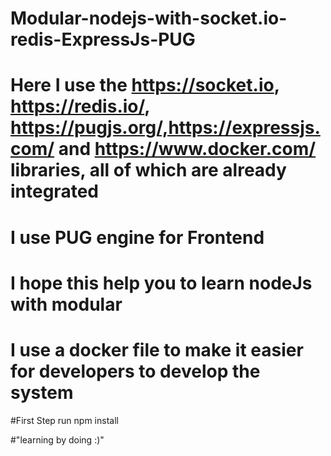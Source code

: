 # Modular-nodejs-with-socket.io-redis-ExpressJs-PUG

#  Here I use the https://socket.io, https://redis.io/, https://pugjs.org/,https://expressjs.com/ and https://www.docker.com/ libraries, all of which are already integrated
# I use PUG engine for Frontend

# I hope this help you to learn nodeJs with modular
# I use a docker file to make it easier for developers to develop the system

#First Step run npm install

#"learning by doing :)"


